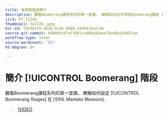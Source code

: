 ```yaml
---
title: 後麥郎階段簡介
description: 觀看Boomerang課程系列的第一堂課。 瞭解如何在中設定Boomerang階段 [!DNL Marketo Measure].
jira: KT-11242
thumbnail: 347229.jpeg
exl-id: f8548370-e810-4ce6-8088-1d4b433e2c6e
source-git-commit: b60003c6fa73401ca980a46ae47be00a1bb457ae
workflow-type: tm+mt
source-wordcount: '37'
ht-degree: 0%

---
```


# 簡介 [!UICONTROL Boomerang] 階段

觀看Boomerang課程系列的第一堂課。 瞭解如何設定 [!UICONTROL Boomerang Stages] 在 [!DNL Marketo Measure].

>[!VIDEO](https://video.tv.adobe.com/v/347229/?quality=12&learn=on)
